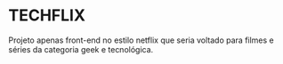 # TECHFLIX
Projeto apenas front-end no estilo netflix que seria voltado para filmes e séries da categoria geek e tecnológica.
